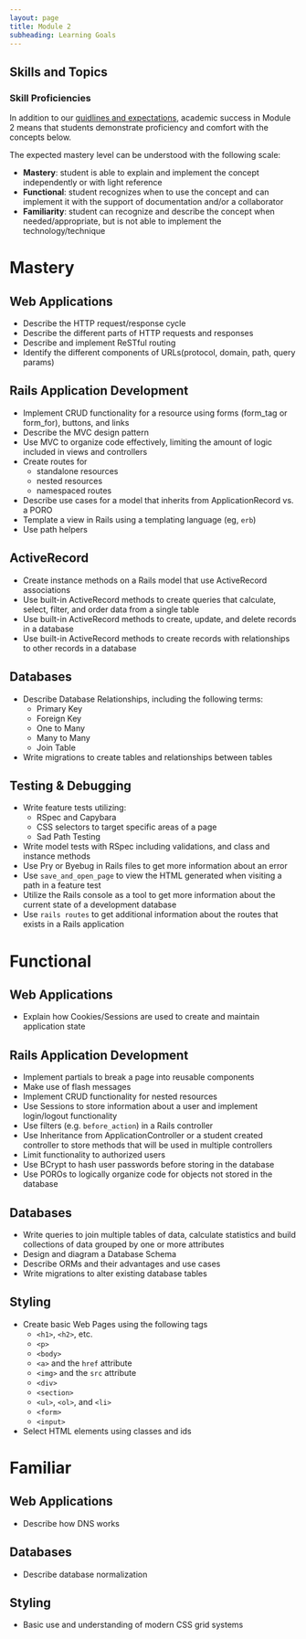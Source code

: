 ```yaml
---
layout: page
title: Module 2
subheading: Learning Goals
---
```


## Skills and Topics

### Skill Proficiencies

In addition to our [guidlines and expectations](./guidelines_and_expectations), academic success in Module 2 means that students demonstrate proficiency and comfort with the concepts below.

The expected mastery level can be understood with the following scale:

* **Mastery**: student is able to explain and implement the concept independently or with light reference
* **Functional**: student recognizes when to use the concept and can implement it with the support of documentation and/or a collaborator
* **Familiarity**: student can recognize and describe the concept when needed/appropriate, but is not able to implement the technology/technique

# Mastery

## Web Applications

* Describe the HTTP request/response cycle
* Describe the different parts of HTTP requests and responses
* Describe and implement ReSTful routing
* Identify the different components of URLs(protocol, domain, path, query params)

## Rails Application Development

* Implement CRUD functionality for a resource using forms (form_tag or form_for), buttons, and links
* Describe the MVC design pattern
* Use MVC to organize code effectively, limiting the amount of logic included in views and controllers
* Create routes for
  * standalone resources
  * nested resources
  * namespaced routes
* Describe use cases for a model that inherits from ApplicationRecord vs. a PORO
* Template a view in Rails using a templating language (eg, `erb`)
* Use path helpers

## ActiveRecord

* Create instance methods on a Rails model that use ActiveRecord associations
* Use built-in ActiveRecord methods to create queries that calculate, select, filter, and order data from a single table
* Use built-in ActiveRecord methods to create, update, and delete records in a database
* Use built-in ActiveRecord methods to create records with relationships to other records in a database

## Databases

* Describe Database Relationships, including the following terms:
  * Primary Key
  * Foreign Key
  * One to Many
  * Many to Many
  * Join Table
* Write migrations to create tables and relationships between tables

## Testing & Debugging

* Write feature tests utilizing:
  * RSpec and Capybara
  * CSS selectors to target specific areas of a page
  * Sad Path Testing
* Write model tests with RSpec including validations, and class and instance methods
* Use Pry or Byebug in Rails files to get more information about an error
* Use `save_and_open_page` to view the HTML generated when visiting a path in a feature test
* Utilize the Rails console as a tool to get more information about the current state of a development database
* Use `rails routes` to get additional information about the routes that exists in a Rails application

# Functional

## Web Applications

* Explain how Cookies/Sessions are used to create and maintain application state

## Rails Application Development

* Implement partials to break a page into reusable components
* Make use of flash messages
* Implement CRUD functionality for nested resources
* Use Sessions to store information about a user and implement login/logout functionality
* Use filters (e.g. `before_action`) in a Rails controller
* Use Inheritance from ApplicationController or a student created controller to store methods that will be used in multiple controllers
* Limit functionality to authorized users
* Use BCrypt to hash user passwords before storing in the database
* Use POROs to logically organize code for objects not stored in the database

## Databases

* Write queries to join multiple tables of data, calculate statistics and build collections of data grouped by one or more attributes
* Design and diagram a Database Schema
* Describe ORMs and their advantages and use cases
* Write migrations to alter existing database tables

## Styling

* Create basic Web Pages using the following tags
  * `<h1>`, `<h2>`, etc.
  * `<p>`
  * `<body>`
  * `<a>` and the `href` attribute
  * `<img>` and the `src` attribute
  * `<div>`
  * `<section>`
  * `<ul>`, `<ol>`, and `<li>`
  * `<form>`
  * `<input>`
* Select HTML elements using classes and ids

# Familiar

## Web Applications

* Describe how DNS works

## Databases

* Describe database normalization

## Styling

* Basic use and understanding of modern CSS grid systems
